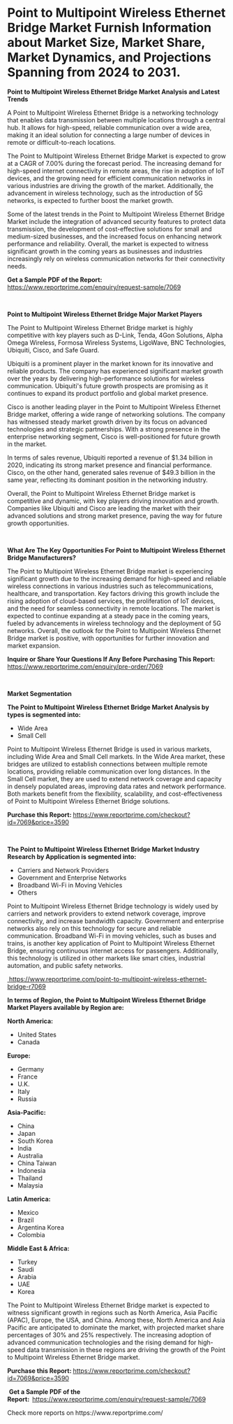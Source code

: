 <p><h1>Point to Multipoint Wireless Ethernet Bridge Market Furnish Information about Market Size, Market Share, Market Dynamics, and Projections Spanning from 2024 to 2031.</h1></p><p><strong>Point to Multipoint Wireless Ethernet Bridge Market Analysis and Latest Trends</strong></p>
<p><p>A Point to Multipoint Wireless Ethernet Bridge is a networking technology that enables data transmission between multiple locations through a central hub. It allows for high-speed, reliable communication over a wide area, making it an ideal solution for connecting a large number of devices in remote or difficult-to-reach locations.</p><p>The Point to Multipoint Wireless Ethernet Bridge Market is expected to grow at a CAGR of 7.00% during the forecast period. The increasing demand for high-speed internet connectivity in remote areas, the rise in adoption of IoT devices, and the growing need for efficient communication networks in various industries are driving the growth of the market. Additionally, the advancement in wireless technology, such as the introduction of 5G networks, is expected to further boost the market growth.</p><p>Some of the latest trends in the Point to Multipoint Wireless Ethernet Bridge Market include the integration of advanced security features to protect data transmission, the development of cost-effective solutions for small and medium-sized businesses, and the increased focus on enhancing network performance and reliability. Overall, the market is expected to witness significant growth in the coming years as businesses and industries increasingly rely on wireless communication networks for their connectivity needs.</p></p>
<p><strong>Get a Sample PDF of the Report:&nbsp;</strong> <a href="https://www.reportprime.com/enquiry/request-sample/7069">https://www.reportprime.com/enquiry/request-sample/7069</a></p>
<p>&nbsp;</p>
<p><strong>Point to Multipoint Wireless Ethernet Bridge Major Market Players</strong></p>
<p><p>The Point to Multipoint Wireless Ethernet Bridge market is highly competitive with key players such as D-Link, Tenda, 4Gon Solutions, Alpha Omega Wireless, Formosa Wireless Systems, LigoWave, BNC Technologies, Ubiquiti, Cisco, and Safe Guard. </p><p>Ubiquiti is a prominent player in the market known for its innovative and reliable products. The company has experienced significant market growth over the years by delivering high-performance solutions for wireless communication. Ubiquiti's future growth prospects are promising as it continues to expand its product portfolio and global market presence.</p><p>Cisco is another leading player in the Point to Multipoint Wireless Ethernet Bridge market, offering a wide range of networking solutions. The company has witnessed steady market growth driven by its focus on advanced technologies and strategic partnerships. With a strong presence in the enterprise networking segment, Cisco is well-positioned for future growth in the market.</p><p>In terms of sales revenue, Ubiquiti reported a revenue of $1.34 billion in 2020, indicating its strong market presence and financial performance. Cisco, on the other hand, generated sales revenue of $49.3 billion in the same year, reflecting its dominant position in the networking industry.</p><p>Overall, the Point to Multipoint Wireless Ethernet Bridge market is competitive and dynamic, with key players driving innovation and growth. Companies like Ubiquiti and Cisco are leading the market with their advanced solutions and strong market presence, paving the way for future growth opportunities.</p></p>
<p>&nbsp;</p>
<p><strong>What Are The Key Opportunities For Point to Multipoint Wireless Ethernet Bridge Manufacturers?</strong></p>
<p><p>The Point to Multipoint Wireless Ethernet Bridge market is experiencing significant growth due to the increasing demand for high-speed and reliable wireless connections in various industries such as telecommunications, healthcare, and transportation. Key factors driving this growth include the rising adoption of cloud-based services, the proliferation of IoT devices, and the need for seamless connectivity in remote locations. The market is expected to continue expanding at a steady pace in the coming years, fueled by advancements in wireless technology and the deployment of 5G networks. Overall, the outlook for the Point to Multipoint Wireless Ethernet Bridge market is positive, with opportunities for further innovation and market expansion.</p></p>
<p><strong>Inquire or Share Your Questions If Any Before Purchasing This Report:</strong> <a href="https://www.reportprime.com/enquiry/pre-order/7069">https://www.reportprime.com/enquiry/pre-order/7069</a></p>
<p>&nbsp;</p>
<p><strong>Market Segmentation</strong></p>
<p><strong>The Point to Multipoint Wireless Ethernet Bridge Market Analysis by types is segmented into:</strong></p>
<p><ul><li>Wide Area</li><li>Small Cell</li></ul></p>
<p><p>Point to Multipoint Wireless Ethernet Bridge is used in various markets, including Wide Area and Small Cell markets. In the Wide Area market, these bridges are utilized to establish connections between multiple remote locations, providing reliable communication over long distances. In the Small Cell market, they are used to extend network coverage and capacity in densely populated areas, improving data rates and network performance. Both markets benefit from the flexibility, scalability, and cost-effectiveness of Point to Multipoint Wireless Ethernet Bridge solutions.</p></p>
<p><strong>Purchase this Report:&nbsp;</strong><a href="https://www.reportprime.com/checkout?id=7069&price=3590">https://www.reportprime.com/checkout?id=7069&price=3590</a></p>
<p>&nbsp;</p>
<p><strong>The Point to Multipoint Wireless Ethernet Bridge Market Industry Research by Application is segmented into:</strong></p>
<p><ul><li>Carriers and Network Providers</li><li>Government and Enterprise Networks</li><li>Broadband Wi-Fi in Moving Vehicles</li><li>Others</li></ul></p>
<p><p>Point to Multipoint Wireless Ethernet Bridge technology is widely used by carriers and network providers to extend network coverage, improve connectivity, and increase bandwidth capacity. Government and enterprise networks also rely on this technology for secure and reliable communication. Broadband Wi-Fi in moving vehicles, such as buses and trains, is another key application of Point to Multipoint Wireless Ethernet Bridge, ensuring continuous internet access for passengers. Additionally, this technology is utilized in other markets like smart cities, industrial automation, and public safety networks.</p></p>
<p><a href="https://www.reportprime.com/point-to-multipoint-wireless-ethernet-bridge-r7069">&nbsp;https://www.reportprime.com/point-to-multipoint-wireless-ethernet-bridge-r7069</a></p>
<p><strong>In terms of Region, the Point to Multipoint Wireless Ethernet Bridge Market Players available by Region are:</strong></p>
<p>
    <p> <strong> North America: </strong>
        <ul>
            <li>United States</li>
            <li>Canada</li>
        </ul>
        </p> 
    <p> <strong> Europe: </strong>
        <ul>
            <li>Germany</li>
            <li>France</li>
            <li>U.K.</li>
            <li>Italy</li>
            <li>Russia</li>
        </ul>
        </p> 
    <p> <strong> Asia-Pacific: </strong>
        <ul>
            <li>China</li>
            <li>Japan</li>
            <li>South Korea</li>
            <li>India</li>
            <li>Australia</li>
            <li>China Taiwan</li>
            <li>Indonesia</li>
            <li>Thailand</li>
            <li>Malaysia</li>
        </ul>
        </p> 
    <p> <strong> Latin America: </strong>
        <ul>
            <li>Mexico</li>
            <li>Brazil</li>
            <li>Argentina Korea</li>
            <li>Colombia</li>
        </ul>
        </p> 
    <p> <strong> Middle East & Africa: </strong>
        <ul>
            <li>Turkey</li>
            <li>Saudi</li>
            <li>Arabia</li>
            <li>UAE</li>
            <li>Korea</li>
        </ul>
    </p>
    </p>
<p><p>The Point to Multipoint Wireless Ethernet Bridge market is expected to witness significant growth in regions such as North America, Asia Pacific (APAC), Europe, the USA, and China. Among these, North America and Asia Pacific are anticipated to dominate the market, with projected market share percentages of 30% and 25% respectively. The increasing adoption of advanced communication technologies and the rising demand for high-speed data transmission in these regions are driving the growth of the Point to Multipoint Wireless Ethernet Bridge market.</p></p>
<p><strong>Purchase this Report: </strong><a href="https://www.reportprime.com/checkout?id=7069&price=3590">https://www.reportprime.com/checkout?id=7069&price=3590</a></p>
<p>&nbsp;<strong>Get a Sample PDF of the Report:&nbsp;&nbsp;</strong><a href="https://www.reportprime.com/enquiry/request-sample/7069">https://www.reportprime.com/enquiry/request-sample/7069</a></p>
<p><strong></strong></p>
<p>Check more reports on https://www.reportprime.com/</p>